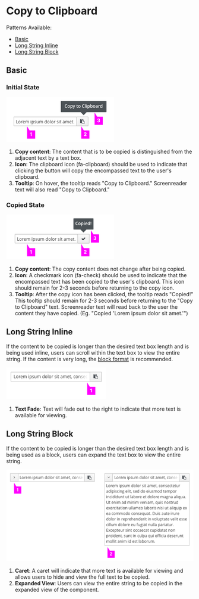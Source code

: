 # Copy to Clipboard

Patterns Available:
* [Basic](#basic)
* [Long String Inline](#long-string-inline)
* [Long String Block](#long-string-block)

## Basic

### Initial State
![Initial State](./img/design-callout1.png)

1. **Copy content**: The content that is to be copied is distinguished from the adjacent text by a text box.
2. **Icon**: The clipboard icon (fa-clipboard) should be used to indicate that clicking the button will copy the encompassed text to the user's clipboard.
3. **Tooltip**: On hover, the tooltip reads "Copy to Clipboard." Screenreader text will also read "Copy to Clipboard."

### Copied State
![Copied State](./img/design-callout2.png)

1. **Copy content**: The copy content does not change after being copied.
2. **Icon**: A checkmark icon (fa-check) should be used to indicate that the encompassed text has been copied to the user's clipboard. This icon should remain for 2-3 seconds before returning to the copy icon.
3. **Tooltip**: After the copy icon has been clicked, the tooltip reads "Copied!" This tooltip should remain for 2-3 seconds before returning to the "Copy to Clipboard" text. Screenreader text will read back to the user the content they have copied. (Eg. "Copied 'Lorem ipsum dolor sit amet.'")

## Long String Inline

If the content to be copied is longer than the desired text box length and is being used inline, users can scroll within the text box to view the entire string. If the content is very long, the [block format](#long-string-block) is recommended.

![Long String Inline](./img/design-callout3.png)

1. **Text Fade**: Text will fade out to the right to indicate that more text is available for viewing.

## Long String Block

If the content to be copied is longer than the desired text box length and is being used as a block, users can expand the text box to view the entire string.

![Long String Block](./img/design-callout4.png)

1. **Caret**: A caret will indicate that more text is available for viewing and allows users to hide and view the full text to be copied.
2. **Expanded View**: Users can view the entire string to be copied in the expanded view of the component.
